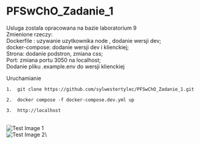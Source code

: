 # PFSwChO_Zadanie_1
Usluga zostala opracowana na bazie laboratorium 9 \
      Zmienione rzeczy:\
      Dockerfile : uzywanie uzytkownika node , dodanie wersji dev;\
      docker-compose: dodanie wersji dev i klienckiej;\
      Strona: dodanie podstron, zmiana css;\
      Port: zmiana portu 3050 na localhost;\
      Dodanie pliku .example.env do wersji klienckiej
      
      
Uruchamianie
```
1.  git clone https://github.com/sylwestertylec/PFSwChO_Zadanie_1.git 
```

```
2.  docker compose -f docker-compose.dev.yml up 
```

```
3.  http://localhost
```
\
![Test Image 1](https://github.com/sylwestertylec/PPFSwChO_Zadanie_1/client/src/docker_ps.png)\
    ![Test Image 2](https://github.com/sylwestertylec/PPFSwChO_Zadanie_1/client/src/working.png)\
